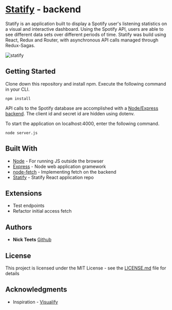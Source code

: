 # [Statify](http://statify12.herokuapp.com/) - backend

Statify is an application built to display a Spotify user's listening statistics on a visual and interactive dashboard. Using the Spotify API, users are able to see different data sets over different periods of time. Statify was build using React, Redux and Router, with asynchronous API calls managed through Redux-Sagas. 

![statify](https://user-images.githubusercontent.com/26471447/33585724-ed249c3a-d922-11e7-9782-0d7ff1ce8545.gif)

## Getting Started

Clone down this repository and install npm. Execute the following command in your CLI.

```
npm install
```
API calls to the Spotify database are accomplished with a [Node/Express backend](https://github.com/nicktu12/statify-backend). The client id and secret id are hidden using dotenv.

To start the application on localhost:4000, enter the following command. 
```
node server.js
```

## Built With

* [Node](https://reactjs.org/) - For running JS outside the browser
* [Express](https://redux.js.org/) - Node web application gramework
* [node-fetch](https://github.com/bitinn/node-fetch) - Implementing fetch on the backend
* [Statify](https://github.com/nicktu12/statify/) - Statify React application repo

## Extensions

* Test endpoints
* Refactor initial access fetch

## Authors

* **Nick Teets** [Github](https://github.com/nicktu12)

## License

This project is licensed under the MIT License - see the [LICENSE.md](LICENSE.md) file for details

## Acknowledgments

* Inspiration - [Visualify](https://visualify.io/)
